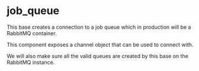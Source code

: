 # job_queue

This base creates a connection to a job queue which in production will be a RabbitMQ container.

This component exposes a channel object that can be used to connect with.

We will also make sure all the valid queues are created by this base on the RabbitMQ instance.
